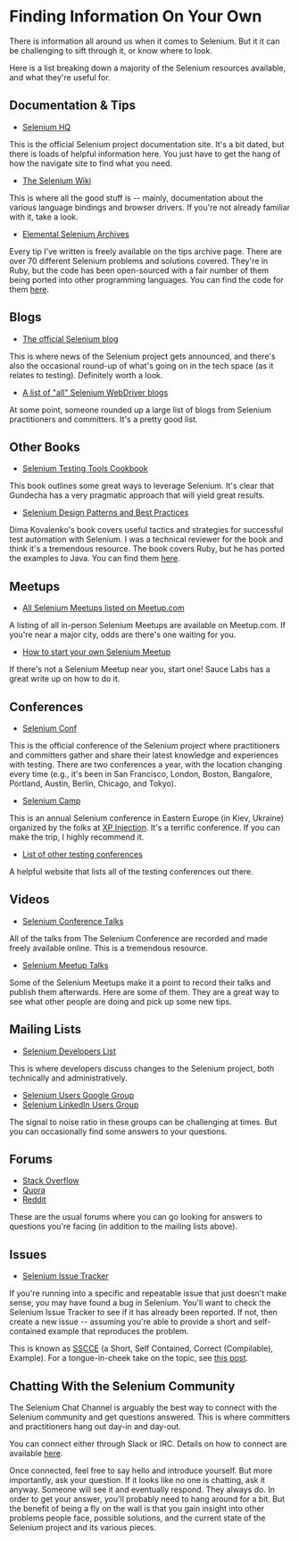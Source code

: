 # Finding Information On Your Own

There is information all around us when it comes to Selenium. But it it can be challenging to sift through it, or know where to look.

Here is a list breaking down a majority of the Selenium resources available, and what they're useful for.

## Documentation & Tips

+ [Selenium HQ](http://bit.ly/se-info-1)

This is the official Selenium project documentation site. It's a bit dated, but there is loads of helpful information here. You just have to get the hang of how the navigate site to find what you need.

+ [The Selenium Wiki](http://bit.ly/se-info-29)

This is where all the good stuff is -- mainly, documentation about the various language bindings and browser drivers. If you're not already familiar with it, take a look.

+ [Elemental Selenium Archives](http://bit.ly/se-info-3)

Every tip I've written is freely available on the tips archive page. There are over 70 different Selenium problems and solutions covered. They're in Ruby, but the code has been open-sourced with a fair number of them being ported into other programming languages. You can find the code for them [here](https://github.com/tourdedave/elemental-selenium-tips).

## Blogs

+ [The official Selenium blog](http://bit.ly/se-info-4)

This is where news of the Selenium project gets announced, and there's also the occasional round-up of what's going on in the tech space (as it relates to testing). Definitely worth a look.

+ [A list of "all" Selenium WebDriver blogs](http://bit.ly/se-info-5)

At some point, someone rounded up a large list of blogs from Selenium practitioners and committers. It's a pretty good list.

## Other Books

+ [Selenium Testing Tools Cookbook](http://bit.ly/se-info-18)

This book outlines some great ways to leverage Selenium. It's clear that Gundecha has a very pragmatic approach that will yield great results.

+ [Selenium Design Patterns and Best Practices](http://bit.ly/se-info-21)

Dima Kovalenko's book covers useful tactics and strategies for successful test automation with Selenium. I was a technical reviewer for the book and think it's a tremendous resource. The book covers Ruby, but he has ported the examples to Java. You can find them [here](https://github.com/dimacus/SeleniumBestPracticesBook).

## Meetups

+ [All Selenium Meetups listed on Meetup.com](http://bit.ly/se-info-13)

A listing of all in-person Selenium Meetups are available on Meetup.com. If you're near a major city, odds are there's one waiting for you.

+ [How to start your own Selenium Meetup](https://saucelabs.com/blog/so-you-want-to-start-a-selenium-meetup-group-now-what)

If there's not a Selenium Meetup near you, start one! Sauce Labs has a great write up on how to do it.

## Conferences

+ [Selenium Conf](http://seleniumconf.com/)

This is the official conference of the Selenium project where practitioners and committers gather and share their latest knowledge and experiences with testing. There are two conferences a year, with the location changing every time (e.g., it's been in San Francisco, London, Boston, Bangalore, Portland, Austin, Berlin, Chicago, and Tokyo).

+ [Selenium Camp](http://seleniumcamp.com/)

This is an annual Selenium conference in Eastern Europe (in Kiev, Ukraine) organized by the folks at [XP Injection](http://xpinjection.com/). It's a terrific conference. If you can make the trip, I highly recommend it.

+ [List of other testing conferences](http://testingconferences.org/)

A helpful website that lists all of the testing conferences out there.

## Videos

+ [Selenium Conference Talks](http://bit.ly/se-info-15)

All of the talks from The Selenium Conference are recorded and made freely available online. This is a tremendous resource.

+ [Selenium Meetup Talks](http://bit.ly/se-info-16)

Some of the Selenium Meetups make it a point to record their talks and publish them afterwards. Here are some of them. They are a great way to see what other people are doing and pick up some new tips.

## Mailing Lists

+ [Selenium Developers List](https://groups.google.com/forum/#!forum/selenium-developers)

This is where developers discuss changes to the Selenium project, both technically and administratively.

+ [Selenium Users Google Group](https://groups.google.com/forum/?fromgroups#!forum/selenium-users)
+ [Selenium LinkedIn Users Group](https://www.linkedin.com/groups/961927/)

The signal to noise ratio in these groups can be challenging at times. But you can occasionally find some answers to your questions.

## Forums

+ [Stack Overflow](http://stackoverflow.com/questions/tagged/selenium)
+ [Quora](http://www.quora.com/Selenium-testing-framework)
+ [Reddit](http://reddit.com/r/selenium)

These are the usual forums where you can go looking for answers to questions you're facing (in addition to the mailing lists above).

## Issues

+ [Selenium Issue Tracker](https://github.com/seleniumhq/selenium/issues)

If you're running into a specific and repeatable issue that just doesn't make sense, you may have found a bug in Selenium. You'll want to check the Selenium Issue Tracker to see if it has already been reported. If not, then create a new issue -- assuming you're able to provide a short and self-contained example that reproduces the problem.

This is known as [SSCCE](http://sscce.org) (a Short, Self Contained, Correct (Compilable), Example). For a tongue-in-cheek take on the topic, see [this post](http://jimevansmusic.blogspot.com/2012/12/not-providing-html-page-is-bogus.html).

## Chatting With the Selenium Community

The Selenium Chat Channel is arguably the best way to connect with the Selenium community and get questions answered. This is where committers and practitioners hang out day-in and day-out.

You can connect either through Slack or IRC. Details on how to connect are available [here](http://elementalselenium.com/tips/20-irc-chat).

Once connected, feel free to say hello and introduce yourself. But more importantly, ask your question. If it looks like no one is chatting, ask it anyway. Someone will see it and eventually respond. They always do. In order to get your answer, you'll probably need to hang around for a bit. But the benefit of being a fly on the wall is that you gain insight into other problems people face, possible solutions, and the current state of the Selenium project and its various pieces.


